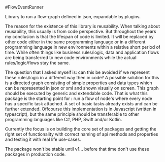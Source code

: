 #FlowEventRunner

Library to run a flow-graph defined in json, expandable by plugins.

The reason for the existence of this library is reusability. 
When talking about reusability, this usually is from code perspective. 
But throughout the years my conclusion is that the lifespan of code is limited. It will be replaced by other code either in the same programming language or in a different programming language in new environments within a relative short period of time.
While often things like business rules/logic, data and application flows are being transferred to new code environments while the actual rules/logic/flows stay the same.

The question that I asked myself is: can this be avoided if we represent these rules/logic in a different way then in code? A possible solution for this is a directed graph consisting of simple properties and data types which can be represented in json or xml and shown visually on screen.
This graph should be executed by generic and extendable code. 
That is what this package is the starting point for : run a flow of node's where every node has a specific task attached. A set of basic tasks already exists and can be further extended.
Offcourse this implementation is in Javascript (written in typescript), but the same principle should be transferable to other programming languages like C#, PHP, Swift and/or Kotlin.

Currently the focus is on building the core set of packages and getting the right set of functionality with correct naming of api methods and properties and testing it with real life use-cases.

The package won't be stable until v1... before that time don't use these packages in production code.


